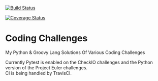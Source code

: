
[![Build Status](https://travis-ci.org/marshallhumble/Coding_Challenges.svg?branch=master)](https://travis-ci.org/marshallhumble/Coding_Challenges)


[![Coverage Status](https://coveralls.io/repos/github/marshallhumble/Coding_Challenges/badge.svg?branch=master)](https://coveralls.io/github/marshallhumble/Coding_Challenges?branch=master)

# Coding Challenges

My Python & Groovy Lang Solutions Of Various Coding Challenges

Currently Pytest is enabled on the CheckIO challenges and the Python version of the Project Euler challenges.  
CI is being handled by TravisCI.
